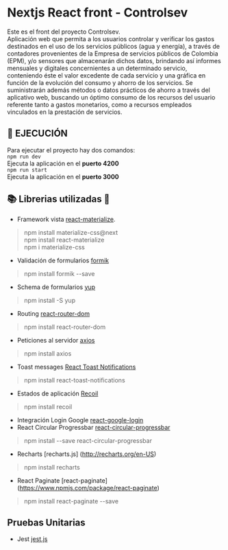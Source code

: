 # Nextjs React front - Controlsev
Este es el front del proyecto Controlsev.  
Aplicación web que permita a los usuarios controlar y verificar los gastos destinados en el uso de los servicios públicos (agua y energía), a través de contadores provenientes de la Empresa de servicios públicos de Colombia (EPM), y/o sensores que almacenarán dichos datos, brindando así informes mensuales y digitales concernientes a un determinado servicio, conteniendo éste el valor excedente de cada servicio y una gráfica en función de la evolución del consumo y ahorro de los servicios. Se suministrarán además métodos o datos prácticos de ahorro a través del aplicativo web, buscando un óptimo consumo de los recursos del usuario referente tanto a gastos monetarios, como a recursos empleados vinculados en la prestación de servicios.

## 🚀 EJECUCIÓN
Para ejecutar el proyecto hay dos comandos:  
`npm run dev`  
Ejecuta la aplicación en el **puerto 4200**  
`npm run start`  
Ejecuta la aplicación en el **puerto 3000**

## 📚 Librerias utilizadas 🧱
- Framework vista [react-materialize](https://www.npmjs.com/package/react-materialize).
> npm install materialize-css@next  
> npm install react-materialize  
> npm i materialize-css
- Validación de formularios [formik](https://formik.org/)
> npm install formik --save
- Schema de formularios [yup](https://www.npmjs.com/package/yup)
> npm install -S yup
- Routing [react-router-dom](https://reactrouter.com/)
> npm install react-router-dom
- Peticiones al servidor [axios](https://www.npmjs.com/package/axios)
> npm install axios
- Toast messages [React Toast Notifications](https://github.com/jossmac/react-toast-notifications)
> npm install react-toast-notifications
- Estados de aplicación [Recoil](https://recoiljs.org/)
> npm install recoil
- Integración Login Google [react-google-login](https://www.npmjs.com/package/react-google-login)
- React Circular Progressbar [react-circular-progressbar](https://www.npmjs.com/package/react-circular-progressbar)
> npm install --save react-circular-progressbar
- Recharts [recharts.js] (http://recharts.org/en-US)
> npm install recharts
- React Paginate [react-paginate] (https://www.npmjs.com/package/react-paginate)
> npm install react-paginate --save


## Pruebas Unitarias
- Jest [jest.js](https://jestjs.io/)
